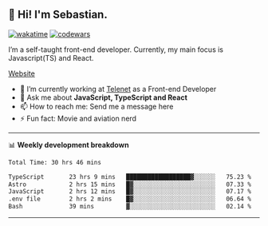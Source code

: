 ## 👋 Hi! I'm Sebastian.

[![wakatime](https://wakatime.com/badge/user/df0036c6-328a-4a39-be9b-e49417ed22a1.svg)](https://wakatime.com/@df0036c6-328a-4a39-be9b-e49417ed22a1)
[![codewars](https://www.codewars.com/users/sebavuye/badges/small)](https://www.codewars.com/users/sebavuye)

I’m a self-taught front-end developer. Currently, my main focus is Javascript(TS) and React.

[Website](https://sebastianvuye.be)

- 🔭 I’m currently working at [Telenet](https://telenet.be/) as a Front-end Developer
- 💬 Ask me about **JavaScript, TypeScript and React**
- 📫 How to reach me: Send me a message here
- ⚡ Fun fact: Movie and aviation nerd

-------

📊 **Weekly development breakdown**

<!--START_SECTION:waka-->

```txt
Total Time: 30 hrs 46 mins

TypeScript       23 hrs 9 mins   ██████████████████▓░░░░░░   75.23 %
Astro            2 hrs 15 mins   █▓░░░░░░░░░░░░░░░░░░░░░░░   07.33 %
JavaScript       2 hrs 12 mins   █▓░░░░░░░░░░░░░░░░░░░░░░░   07.17 %
.env file        2 hrs 2 mins    █▓░░░░░░░░░░░░░░░░░░░░░░░   06.64 %
Bash             39 mins         ▓░░░░░░░░░░░░░░░░░░░░░░░░   02.14 %
```

<!--END_SECTION:waka-->
-------
